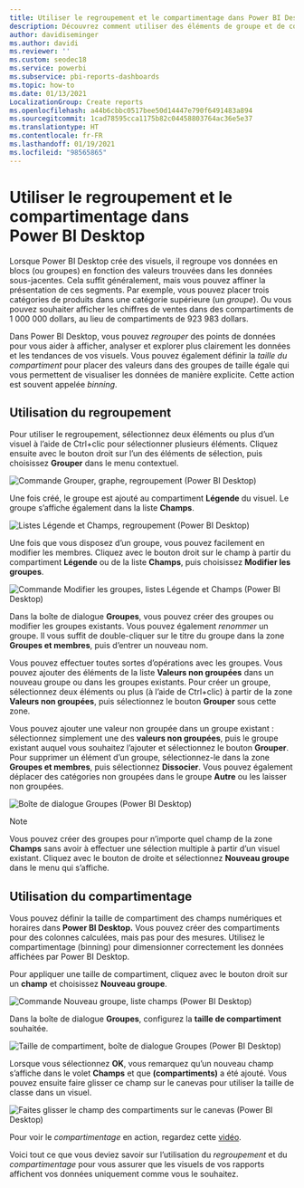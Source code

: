 ```yaml
---
title: Utiliser le regroupement et le compartimentage dans Power BI Desktop
description: Découvrez comment utiliser des éléments de groupe et de compartimentage dans Power BI Desktop
author: davidiseminger
ms.author: davidi
ms.reviewer: ''
ms.custom: seodec18
ms.service: powerbi
ms.subservice: pbi-reports-dashboards
ms.topic: how-to
ms.date: 01/13/2021
LocalizationGroup: Create reports
ms.openlocfilehash: a44b6cbbc0517bee50d14447e790f6491483a894
ms.sourcegitcommit: 1cad78595cca1175b82c04458803764ac36e5e37
ms.translationtype: HT
ms.contentlocale: fr-FR
ms.lasthandoff: 01/19/2021
ms.locfileid: "98565865"
---
```

# <a name="use-grouping-and-binning-in-power-bi-desktop"></a>Utiliser le regroupement et le compartimentage dans Power BI Desktop
Lorsque Power BI Desktop crée des visuels, il regroupe vos données en blocs (ou groupes) en fonction des valeurs trouvées dans les données sous-jacentes. Cela suffit généralement, mais vous pouvez affiner la présentation de ces segments. Par exemple, vous pouvez placer trois catégories de produits dans une catégorie supérieure (un *groupe*). Ou vous pouvez souhaiter afficher les chiffres de ventes dans des compartiments de 1 000 000 dollars, au lieu de compartiments de 923 983 dollars.

Dans Power BI Desktop, vous pouvez *regrouper* des points de données pour vous aider à afficher, analyser et explorer plus clairement les données et les tendances de vos visuels. Vous pouvez également définir la *taille du compartiment* pour placer des valeurs dans des groupes de taille égale qui vous permettent de visualiser les données de manière explicite. Cette action est souvent appelée *binning*.

## <a name="using-grouping"></a>Utilisation du regroupement
Pour utiliser le regroupement, sélectionnez deux éléments ou plus d’un visuel à l’aide de Ctrl+clic pour sélectionner plusieurs éléments. Cliquez ensuite avec le bouton droit sur l’un des éléments de sélection, puis choisissez **Grouper** dans le menu contextuel.

![Commande Grouper, graphe, regroupement (Power BI Desktop)](media/desktop-grouping-and-binning/grouping-binning_1.png)

Une fois créé, le groupe est ajouté au compartiment **Légende** du visuel. Le groupe s’affiche également dans la liste **Champs**.

![Listes Légende et Champs, regroupement (Power BI Desktop)](media/desktop-grouping-and-binning/grouping-binning_2.png)

Une fois que vous disposez d’un groupe, vous pouvez facilement en modifier les membres. Cliquez avec le bouton droit sur le champ à partir du compartiment **Légende** ou de la liste **Champs**, puis choisissez **Modifier les groupes**.

![Commande Modifier les groupes, listes Légende et Champs (Power BI Desktop)](media/desktop-grouping-and-binning/grouping-binning_3.png)

Dans la boîte de dialogue **Groupes**, vous pouvez créer des groupes ou modifier les groupes existants. Vous pouvez également *renommer* un groupe. Il vous suffit de double-cliquer sur le titre du groupe dans la zone **Groupes et membres**, puis d’entrer un nouveau nom.

Vous pouvez effectuer toutes sortes d’opérations avec les groupes. Vous pouvez ajouter des éléments de la liste **Valeurs non groupées** dans un nouveau groupe ou dans les groupes existants. Pour créer un groupe, sélectionnez deux éléments ou plus (à l’aide de Ctrl+clic) à partir de la zone **Valeurs non groupées**, puis sélectionnez le bouton **Grouper** sous cette zone.

Vous pouvez ajouter une valeur non groupée dans un groupe existant : sélectionnez simplement une des **valeurs non groupées**, puis le groupe existant auquel vous souhaitez l’ajouter et sélectionnez le bouton **Grouper**. Pour supprimer un élément d’un groupe, sélectionnez-le dans la zone **Groupes et membres**, puis sélectionnez **Dissocier**. Vous pouvez également déplacer des catégories non groupées dans le groupe **Autre** ou les laisser non groupées.

![Boîte de dialogue Groupes (Power BI Desktop)](media/desktop-grouping-and-binning/grouping-binning_4.png)

> [!NOTE]
> Vous pouvez créer des groupes pour n’importe quel champ de la zone **Champs** sans avoir à effectuer une sélection multiple à partir d’un visuel existant. Cliquez avec le bouton de droite et sélectionnez **Nouveau groupe** dans le menu qui s’affiche.

## <a name="using-binning"></a>Utilisation du compartimentage
Vous pouvez définir la taille de compartiment des champs numériques et horaires dans **Power BI Desktop.** Vous pouvez créer des compartiments pour des colonnes calculées, mais pas pour des mesures. Utilisez le compartimentage (binning) pour dimensionner correctement les données affichées par Power BI Desktop.

Pour appliquer une taille de compartiment, cliquez avec le bouton droit sur un **champ** et choisissez **Nouveau groupe**.

![Commande Nouveau groupe, liste champs (Power BI Desktop)](media/desktop-grouping-and-binning/grouping-binning_5.png)

Dans la boîte de dialogue **Groupes**, configurez la **taille de compartiment** souhaitée.

![Taille de compartiment, boîte de dialogue Groupes (Power BI Desktop)](media/desktop-grouping-and-binning/grouping-binning_6.png)

Lorsque vous sélectionnez **OK**, vous remarquez qu’un nouveau champ s’affiche dans le volet **Champs** et que **(compartiments)** a été ajouté. Vous pouvez ensuite faire glisser ce champ sur le canevas pour utiliser la taille de classe dans un visuel.

![Faites glisser le champ des compartiments sur le canevas (Power BI Desktop)](media/desktop-grouping-and-binning/grouping-binning_7.png)

Pour voir le *compartimentage* en action, regardez cette [vidéo](https://www.youtube.com/watch?v=BRvdZSfO0DY).

Voici tout ce que vous deviez savoir sur l’utilisation du *regroupement* et du *compartimentage* pour vous assurer que les visuels de vos rapports affichent vos données uniquement comme vous le souhaitez.
